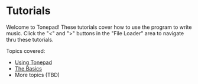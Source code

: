 # Tutorials

Welcome to Tonepad! These tutorials cover how to use the program to write music. Click the "<" and ">" buttons in the "File Loader" area to navigate thru these tutorials.

Topics covered:

- [Using Tonepad](./01-interface.md)
- [The Basics](./02-basics.md)
- More topics (TBD)
